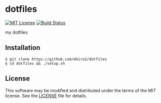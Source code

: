 # dotfiles

[![MIT License](https://img.shields.io/badge/License-MIT-blue.svg?style=flat)](https://github.com/mhiro2/dotfiles/blob/main/LICENSE.txt)
[![Build Status](https://travis-ci.org/mhiro2/dotfiles.svg?branch=main)](https://travis-ci.org/mhiro2/dotfiles)

my dotfiles

## Installation

```
$ git clone https://github.com/mhiro2/dotfiles
$ cd dotfiles && ./setup.sh
```

## License

This software may be modified and distributed under the terms of the MIT license. 
See the [LICENSE](https://github.com/mhiro2/dotfiles/blob/main/LICENSE.txt) file for details.
